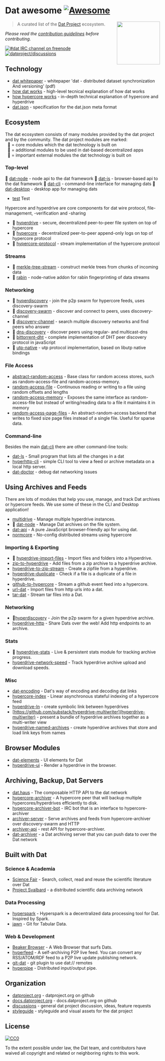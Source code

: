 # Dat awesome [![Awesome](https://cdn.rawgit.com/sindresorhus/awesome/d7305f38d29fed78fa85652e3a63e154dd8e8829/media/badge.svg)](https://github.com/sindresorhus/awesome)

[<img src="http://datproject.github.io/design/downloads/dat-data-logo.png" align="right" width="140">](https://datproject.org)

> A curated list of the [Dat Project](https://datproject.org) ecosystem.

*Please read the [contribution guidelines](contributing.md) before contributing.*

[![#dat IRC channel on freenode](https://img.shields.io/badge/irc%20channel-%23dat%20on%20freenode-blue.svg)](http://webchat.freenode.net/?channels=dat)
[![datproject/discussions](https://badges.gitter.im/Join%20Chat.svg)](https://gitter.im/datproject/discussions?utm_source=badge&utm_medium=badge&utm_campaign=pr-badge&utm_content=badge)


## Technology

- [dat whitepaper](https://datproject.org/paper) - whitepaper 'dat - distributed dataset synchronization And versioning' (pdf)
- [how dat works](https://github.com/datproject/docs/blob/master/docs/how-dat-works.md) - high-level tecnical explanation of how dat works
- [how hypercore works](https://github.com/datproject/docs/blob/master/docs/hyperdrive_spec.md) - in-depth technical explanation of hypercore and hyperdrive
- [dat.json](https://github.com/juliangruber/dat.json) - specification for the dat.json meta format

## Ecosystem

The dat ecosystem consists of many modules provided by the dat project and by the community. The dat project modules are marked:<br>
&nbsp;&nbsp;:small_orange_diamond: = core modules which the dat technology is built on<br>
&nbsp;&nbsp;:small_blue_diamond: = additional modules to be used in dat-based decentralized apps<br>
&nbsp;&nbsp;:small_red_triangle: = important external modules the dat technology is built on

### Top-level

:small_orange_diamond: [dat-node](https://github.com/datproject/dat-node) - node api to the dat framework
:small_orange_diamond: [dat-js](https://github.com/datproject/dat-js) - browser-based api to the dat framework
:small_orange_diamond: [dat-cli](https://github.com/datproject/dat) - command-line interface for managing dats
:small_orange_diamond: [dat-desktop](https://github.com/datproject/dat-desktop) - desktop app for managing dats
- [test](test.html) Test

Hypercore and hyperdrive are core components for dat wire protocol, file-management, -verification and -sharing

- :small_orange_diamond: [hyperdrive](https://github.com/mafintosh/hyperdrive) - secure, decentralized peer-to-peer file system on top of hypercore
- :small_orange_diamond: [hypercore](https://github.com/mafintosh/hypercore) - decentralized peer-to-peer append-only logs on top of hypercore protocol
- :small_orange_diamond: [hypercore-protocol](https://github.com/mafintosh/hypercore-protocol) - stream implementation of the hypercore protocol

### Streams

- :small_orange_diamond: [merkle-tree-stream](https://github.com/mafintosh/merkle-tree-stream) - construct merkle trees from chunks of incoming data
- :small_blue_diamond: [rabin](https://github.com/datproject/rabin) - node-native addon for rabin fingerprinting of data streams

### Networking

- :small_orange_diamond: [hyperdiscovery](https://github.com/karissa/hyperdiscovery) - join the p2p swarm for hypercore feeds, uses discovery-swarm
- :small_orange_diamond: [discovery-swarm](https://github.com/mafintosh/discovery-swarm) - discover and connect to peers, uses discovery-channel
- :small_red_triangle: [discovery-channel](https://github.com/maxogden/discovery-channel) - search multiple discovery networks and find peers who answer
- :small_red_triangle: [dns-discovery](https://github.com/mafintosh/dns-discovery) - discover peers using regular- and multicast-dns
- :small_red_triangle: [bittorrent-dht](https://github.com/webtorrent/bittorrent-dht) - complete implementation of DHT peer discovery protocol in javaScript
- :small_blue_diamond: [utp-native](https://github.com/mafintosh/utp-native) - utp protocol implementation, based on libutp native bindings

### File Access

- [abstract-random-access](https://github.com/juliangruber/abstract-random-access) - Base class for random access stores, such as random-access-file and  random-access-memory.
- [random-access-file](https://github.com/mafintosh/random-access-file) - Continuous reading or writing to a file using random offsets and lengths
- [random-access-memory](https://github.com/mafintosh/random-access-memory) - Exposes the same interface as random-access-file but instead of writing/reading data to a file it maintains it in memory
- [random-access-page-files](https://github.com/mafintosh/random-access-page-files) - An abstract-random-access backend that writes to fixed size page files instead of a single file. Useful for sparse data.


### Command-line

Besides the main [dat-cli](https://github.com/datproject/dat) there are other command-line tools:

- [dat-ls](https://github.com/mafintosh/dat-ls) - Small program that lists all the changes in a dat
- [hyperhttp-cli](https://github.com/joehand/hyperhttp-cli) - simple CLI tool to view a feed or archive metadata on a local http server.
- [dat-doctor](https://github.com/joehand/dat-doctor) - debug dat networking issues


## Using Archives and Feeds

There are lots of modules that help you use, manage, and track Dat archives or hypercore feeds. We use some of these in the CLI and Desktop application!

 - [multidrive](https://github.com/yoshuawuyts/multidrive) - Manage multiple hyperdrive instances.
 - 📔 [dat-node](https://github.com/datproject/dat-node) - Manage Dat archives on the file system.
 - [dat-api](https://github.com/karissa/dat-api) - A pure JavaScript browser-friendly api for using dat.
 - [normcore](https://github.com/yoshuawuyts/normcore) - No-config distributed streams using hypercore

### Importing & Exporting

 - 📔 [hyperdrive-import-files](https://github.com/juliangruber/hyperdrive-import-files) - Import files and folders into a Hyperdrive.
 - [zip-to-hyperdrive](https://github.com/karissa/zip-to-hyperdrive) - Add files from a zip archive to a hyperdrive archive.
 - [hyperdrive-to-zip-stream](https://github.com/pfrazee/hyperdrive-to-zip-stream) - Create a zipfile from a hyperdrive.
 - [hyperdrive-duplicate](https://github.com/joehand/hyperdrive-duplicate) - Check if a file is a duplicate of a file in hyperdrive.
 - [github-to-hypercore](https://github.com/yoshuawuyts/github-to-hypercore) - Stream a github event feed into a hypercore.
 - [url-dat](https://github.com/joehand/url-dat) - Import files from http urls into a dat.
 - [tar-dat](https://github.com/joehand/tar-dat) - Stream tar files into a Dat.

### Networking

- 📔[hyperdiscovery](https://github.com/karissa/hyperdiscovery) - Join the p2p swarm for a given hyperdrive archive.
 - [hyperdrive-http](https://github.com/joehand/hyperdrive-http) - Share Dats over the web! Add http endpoints to an archive.

### Stats

 - 📔 [hyperdrive-stats](https://github.com/juliangruber/hyperdrive-stats) - Live & persistent stats module for tracking archive progress.
 - [hyperdrive-network-speed](https://github.com/joehand/hyperdrive-network-speed) - Track hyperdrive archive upload and download speeds.

### Misc

 - [dat-encoding](https://github.com/juliangruber/dat-encoding) - Dat's way of encoding and decoding dat links
 - [hypercore-index](https://github.com/juliangruber/hypercore-index) - Linear asynchronous stateful indexing of a hypercore feed
 - [hyperdrive-ln](https://github.com/poga/hyperdrive-ln) - create symbolic link between hyperdrives
 - [https://github.com/substack/hyperdrive-multiwriter](hyperdrive-multiwriter) - present a bundle of hyperdrive archives together as a multi-writer view
 - [hyperdrive-named-archives](https://github.com/substack/hyperdrive-named-archives) - create hyperdrive archives that store and load link keys from names


## Browser Modules

- [dat-elements](https://github.com/datproject/dat-elements) - UI elements for Dat
- [hyperdrive-ui](https://github.com/karissa/hyperdrive-ui) - Render a hyperdrive in the browser.


## Archiving, Backup, Dat Servers

- [dat.haus](https://github.com/juliangruber/dat.haus) - The composable HTTP API to the dat network
- [hypercore-archiver](https://github.com/mafintosh/hypercore-archiver) - A hypercore peer that will backup multiple hypercores/hyperdrives efficiently to disk.
- [hypercore-archiver-bot](https://github.com/mafintosh/hypercore-archiver-bot) - IRC bot that is an interface to hypercore-archiver
- [archiver-server](https://github.com/joehand/archiver-server) - Serve archives and feeds from hypercore-archiver over discovery-swarm and HTTP
- [archiver-api](https://github.com/joehand/archiver-api) - rest API for hypercore-archiver.
- [dat-archiver](https://github.com/maxogden/dat-archiver) - a Dat archiving server that you can push data to over the Dat network


## Built with Dat

### Science & Academia

- [Science Fair](https://github.com/codeforscience/sciencefair) - Search, collect, read and reuse the scientific literature over Dat
- [Project Svalbard](https://github.com/datproject/svalbard) - a distributed scientific data archiving network

### Data Processing

- [hyperspark](https://github.com/poga/hyperspark) - Hyperspark is a decentralized data processing tool for Dat. Inspired by Spark.
- [jawn](https://github.com/CfABrigadePhiladelphia/jawn) - Git for Tabular Data.

### Web & Development

- [Beaker Browser](https://beakerbrowser.com/) - A Web Browser that surfs Dats.
- [hyperfeed](https://github.com/poga/hyperfeed) - A self-archiving P2P live feed. You can convert any RSS/ATOM/RDF feed to a P2P live update publishing network.
- [git-dat](https://github.com/substack/git-dat) - git plugin to use dat:// remotes
- [hyperpipe](https://github.com/mafintosh/hyperpipe) - Distributed input/output pipe.


## Organization

- [datproject.org](https://github.com/datproject/website) - datproject.org on github
- [docs.datproject.org](https://github.com/datproject/docs) - docs.datproject.org on github
- [discussions](https://github.com/datproject/discussions/issues) - general dat project discussion, ideas, feature requests
- [styleguide](https://github.com/datproject/design) - styleguide and visual assets for the dat project


## License

[![CC0](http://mirrors.creativecommons.org/presskit/buttons/88x31/svg/cc-zero.svg)](https://creativecommons.org/publicdomain/zero/1.0/)

To the extent possible under law, the Dat team, and contributors have waived all copyright and related or neighboring rights to this work.
